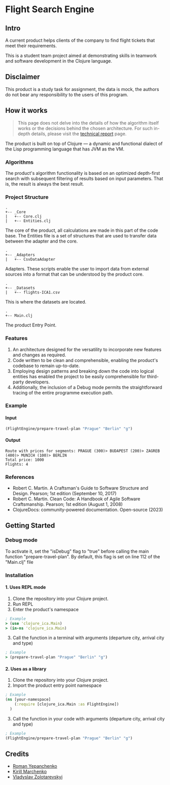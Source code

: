 # Flight Search Engine

## Intro

A current product helps clients of the company to find flight tickets that meet their
requirements.

This is a student team project aimed at demonstrating skills in teamwork and software development in the Clojure language.

## Disclaimer 

This product is a study task for assignment, the data is mock, the authors do not bear any responsibility to the users of this program.

## How it works

> This page does not delve into the details of how the algorithm itself works or the decisions behind the chosen architecture. For such in-depth details, please visit
the [technical report](TECHNICAL_REPORT.md) page.

The product is built on top of Clojure — a dynamic and functional dialect of the Lisp programming language that has JVM as the VM.

### Algorithms

The product's algorithm functionality is based on an optimized depth-first search with subsequent filtering of results based on input parameters. That is, the result is always the best result.

### Project Structure

```
.
+-- _Core
|   +-- Core.clj
|   +-- Entities.clj
```
The core of the product, all calculations are made in this part of the code base. The Entities file is a set of structures that are used to transfer data between the adapter and the core.

```
.
+-- _Adapters
|   +-- CsvDataAdapter
```
Adapters. These scripts enable the user to import data from external sources into a format that can be understood by the product core.

```
.
+-- _Datasets
|   +-- flights-ICA1.csv
```
This is where the datasets are located.

```
.
+-- Main.clj
```
The product Entry Point.

### Features

1. An architecture designed for the versatility to incorporate new features and changes as required.
2. Code written to be clean and comprehensible, enabling the product's codebase to remain up-to-date.
3. Employing design patterns and breaking down the code into logical entities has enabled the project to be easily comprehensible for third-party developers.
4. Additionally, the inclusion of a Debug mode permits the straightforward tracing of the entire programme execution path.

### Example

#### Input

```clojure
(FlightEngine/prepare-travel-plan "Prague" "Berlin" "g")
```
#### Output
```
Route with prices for segments: PRAGUE (300)> BUDAPEST (200)> ZAGREB (400)> MUNICH (100)> BERLIN
Total price: 1000
Flights: 4
```

### References
- Robert C. Martin. A Craftsman's Guide to Software Structure and Design. Pearson; 1st edition (September 10, 2017)
- Robert C. Martin. Clean Code: A Handbook of Agile Software Craftsmanship. Pearson; 1st edition (August 1, 2008)
- ClojureDocs: community-powered documentation. Open-source (2023)

## Getting Started

### Debug mode

To activate it, set the "isDebug" flag to "true" before calling the main function "prepare-travel-plan". By default, this flag is set on line 112 of the "Main.clj" file

### Installation
#### 1. Uses REPL mode
1. Clone the repository into your Clojure project.
2. Run REPL
3. Enter the product's namespace

```clojure
; Example
> (use 'clojure_ica.Main)
> (in-ns 'clojure_ica.Main)
```
3. Call the function in a terminal with arguments (departure city, arrival city and type)

```clojure
; Example
> (prepare-travel-plan "Prague" "Berlin" "g")
```
#### 2. Uses as a library
1. Clone the repository into your Clojure project.
2. Import the product entry point namespace
```clojure
; Example
(ns [your-namespace]
    (:require [clojure_ica.Main :as FlightEngine])
  )
```
3. Call the function in your code with arguments (departure city, arrival city and type)
```clojure
; Example
(FlightEngine/prepare-travel-plan "Prague" "Berlin" "g")
```
## Credits

- [Roman Yepanchenko](https://github.com/iooe)
- [Kirill Marchenko]()
- [Vladyslav Zolotarevskyi](https://github.com/TokioBoy)

